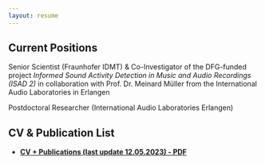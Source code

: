 ```yaml
---
layout: resume
---
```

## Current Positions

Senior Scientist (Fraunhofer IDMT) & Co-Investigator of the DFG-funded project *Informed Sound Activity Detection in Music and Audio Recordings (ISAD 2)* in collaboration with Prof. Dr. Meinard Müller from the International Audio Laboratories in Erlangen

Postdoctoral Researcher (International Audio Laboratories Erlangen)

## CV & Publication List

* [**CV + Publications (last update 12.05.2023) - PDF**](cv_jakob_abesser_230512.pdf.pdf)

<!-- ### Footer

Last updated: Aug 2022 -->


